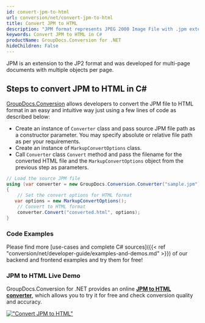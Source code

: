 ```yaml
---
id: convert-jpm-to-html
url: conversion/net/convert-jpm-to-html
title: Convert JPM to HTML
description: "JPM format represents JPEG 2000 Image File with .jpm extension. Learn how to convert JPM to HTML file programmatically in C# language using GroupDocs.Conversion for .NET library."
keywords: Convert JPM to HTML in C#
productName: GroupDocs.Conversion for .NET
hideChildren: False
---
```


JPM is an extension to the JP2 format and was developed for multi-page documents with multiple objects per page.

## Steps to convert JPM to HTML in C#

[GroupDocs.Conversion](https://products.groupdocs.com/conversion/net) allows developers to convert the JPM file to HTML format in an easy and intuitive way just using a few lines of code as described below:

* Create an instance of `Converter` class and pass source JPM file path as a constructor parameter. You may specify absolute or relative file path as per your requirements. 
* Create an instance of `MarkupConvertOptions` class.
* Call `Converter` class `Convert` method and pass the filename for the converted HTML file and the `MarkupConvertOptions` object from the previous step as parameters.

```csharp
// Load the source JPM file
using (var converter = new GroupDocs.Conversion.Converter("sample.jpm"))
{
    // Set the convert options for HTML format
   var options = new MarkupConvertOptions();
    // Convert to HTML format
    converter.Convert("converted.html", options);
}
```

### Code Examples

Please find more [use-cases and complete C# sources]({{< ref "conversion/net/developer-guide/examples-and-demos.md" >}}) of our backend and frontend examples and try them for free!

### JPM to HTML Live Demo

GroupDocs.Conversion for .NET provides an online [**JPM to HTML converter**](https://products.groupdocs.app/conversion/jpm-to-html), which allows you to try it for free and check conversion quality and accuracy.

[!["Convert JPM to HTML"](conversion/net/images/convert-to-html/convert-jpm-to-html.png)](https://products.groupdocs.app/conversion/jpm-to-html)